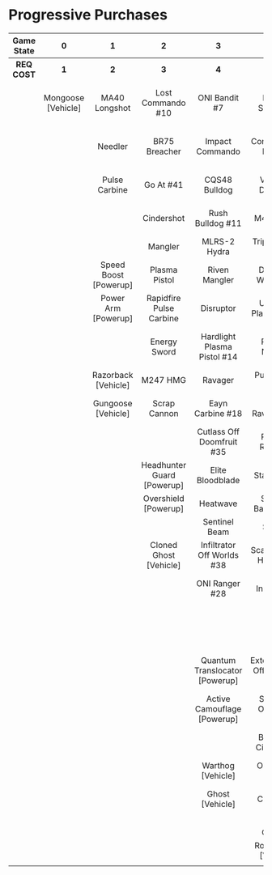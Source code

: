 # Progressive Purchases

| **Game State** |       **0**        |         **1**         |           **2**            |             **3**              |              **4**              |            **5**            |          **6**           |                            |                       |
| :------------: | :----------------: | :-------------------: | :------------------------: | :----------------------------: | :-----------------------------: | :-------------------------: | :----------------------: | :------------------------: | :-------------------: |
|  **REQ COST**  |       **1**        |         **2**         |           **3**            |             **4**              |              **5**              |            **6**            |          **7**           |           **8**            |         **9**         |
|                | Mongoose [Vehicle] |     MA40 Longshot     |     Lost Commando #10      |         ONI Bandit #7          |        Key Off Speed #2         |      Striker Sidekick       |    Banished Bandit #8    |    Guard Off Doisac #40    | Banish Off Balaho #43 |
|                |                    |        Needler        |       BR75 Breacher        |        Impact Commando         |       Convergence Bulldog       |     ONI Battle Rifle #6     |      Headhunter #48      | Artifact Off Tremonius #49 |   Scorpion Shot #47   |
|                |                    |     Pulse Carbine     |         Go At #41          |         CQS48 Bulldog          |       Valor Off Dinh #12        |        Pursuit Hydra        |       Valkyrie #13       |    Stunning Bounty #22     |                       |
|                |                    |                       |         Cindershot         |        Rush Bulldog #11        |            M41 SPNKr            |   Knight Off Zeretus #39    |   The Final Token #25    |    Spartan Sandwich #32    |                       |
|                |                    |                       |          Mangler           |          MLRS-2 Hydra          |        Triple Threat #23        |         M41 Tracker         |    Calcine Disruptor     |      Rushdown Hammer       |                       |
|                |                    | Speed Boost [Powerup] |       Plasma Pistol        |         Riven Mangler          |       Decaying World #21        |       Fuel Rod SPNKr        |  Attack Off Iratus #20   |                            |                       |
|                |                    |  Power Arm [Powerup]  |  Rapidfire Pulse Carbine   |           Disruptor            |      Unbound Plasma Pistol      |       S7 Sniper Rifle       |   Purging Shock Rifle    |      Wraith [Vehicle]      |                       |
|                |                    |                       |        Energy Sword        |  Hardlight Plasma Pistol #14   |        Pinpoint Needler         |   Reward Off Hyperius #46   |    Doom Off Reach #30    |     Scorpion [Vehicle]     |                       |
|                |                    |  Razorback [Vehicle]  |          M247 HMG          |            Ravager             |         Pulse Wave #16          |     S7 Flexfire Sniper      | Sentry Off Writh Kul #34 |                            |                       |
|                |                    |  Gungoose [Vehicle]   |        Scrap Cannon        |        Eayn Carbine #18        |       Zealot Ravager #19        |    Arcane Sentinel Beam     |    Diminsher of Hope     |                            |                       |
|                |                    |                       |                            |   Cutlass Off Doomfruit #35    |         Ravager Rebound         |    Phantom Assassin #26     | Exterminating Hazard #15 |                            |                       |
|                |                    |                       | Headhunter Guard [Powerup] |        Elite Bloodblade        |          Stalker Rifle          |       Gravity Hammer        |                          |                            |                       |
|                |                    |                       |    Overshield [Powerup]    |            Heatwave            |      Shot Off Barroth #17       |     Stalker Rifle Ultra     |      Wasp [Vehicle]      |                            |                       |
|                |                    |                       |                            |         Sentinel Beam          |             Skewer              |         Shock Rifle         |    Banshee [Vehicle]     |                            |                       |
|                |                    |                       |   Cloned Ghost [Vehicle]   |   Infiltrator Off Worlds #38   |      Scatterbound Heatwave      |      Scout Skewer #27       |                          |                            |                       |
|                |                    |                       |                            |         ONI Ranger #28         |     Broken Installation #44     |       Volatile Skewer       |                          |                            |                       |
|                |                    |                       |                            |                                |      Duelist Energy Sword       | Power Off Jega Rdomnai #36  |                          |                            |                       |
|                |                    |                       |                            | Quantum Translocator [Powerup] | Extermination Off Infection #24 | Defender off Sanghelios #33 |                          |                            |                       |
|                |                    |                       |                            |  Active Camouflage [Powerup]   |     Spike Off Ordo 'Mal #37     |                             |                          |                            |                       |
|                |                    |                       |                            |                                |      Backdraft Cindershot       |   Health Steal [Powerup]    |                          |                            |                       |
|                |                    |                       |                            |       Warthog [Vehicle]        |         ONI Turret #29          |                             |                          |                            |                       |
|                |                    |                       |                            |        Ghost [Vehicle]         |        The Champion #31         |  Cloned Banshee [Vehicle]   |                          |                            |                       |
|                |                    |                       |                            |                                |          Plasma Cannon          |                             |                          |                            |                       |
|                |                    |                       |                            |                                |      Rocket Hog [Vehicle]       |                             |                          |                            |                       |
|                |                    |                       |                            |                                |                                 |                             |                          |                            |                       |
